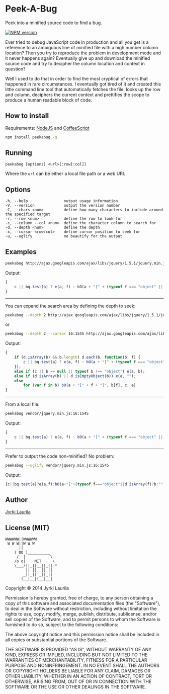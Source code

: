 # Peek-A-Bug

Peek into a minified source code to find a bug.

[![NPM version](https://badge.fury.io/js/peekabug.svg)](http://badge.fury.io/js/peekabug)

Ever tried to debug JavaScript code in production and all you get is a reference to an ambiguous line of minified file with a high number column location?
Then you try to reproduce the problem in development mode and it never happens again?
Eventually give up and download the minified source code and try to decipher the column location and context in question?

Well I used to do that in order to find the most cryptical of errors that happened in rare circumstances.
I eventually got tired of it and created this little command line tool that automatically fetches the file,
looks up the row and column, deciphers the current context and prettifies the scope to produce a human readable block of code.

## How to install


Requirements: [NodeJS](http://nodejs.org/) and [CoffeeScript](http://coffeescript.org/)

```sh
npm install peekabug -g
```

## Running


```
peekabug [options] <url>[:row[:col]]
```

Where the `url` can be either a local file path or a web URI.

## Options

    -h, --help                output usage information
    -V, --version             output the version number
    -C, --chars <num>         define how many characters to include around the specified target
    -r, --row <num>           define the row to look for
    -c, --column --col <num>  define the character column to search for
    -d, --depth <num>         define the depth
    -x, --cursor <row:col>    define cursor position to seek for
    -u, --uglify              no beautify for the output


## Examples


```sh
peekabug http://ajax.googleapis.com/ajax/libs/jquery/1.5.1/jquery.min.js:16:1545
```

Output:

```js
{
    c || bq.test(a) ? e(a, f) : bO(a + "[" + (typeof f === "object" || d.isArray(f) ? b : "") + "]", f, c, e)
}
```
---
You can expand the search area by defining the depth to seek:

```sh
peekabug --depth 2 http://ajax.googleapis.com/ajax/libs/jquery/1.5.1/jquery.min.js:16:1545
```

or

```sh
peekabug --depth 2 --cursor 16:1545 http://ajax.googleapis.com/ajax/libs/jquery/1.5.1/jquery.min.js
```

Output:

```js
{
    if (d.isArray(b) && b.length) d.each(b, function(b, f) {
        c || bq.test(a) ? e(a, f) : bO(a + "[" + (typeof f === "object" || d.isArray(f) ? b : "") + "]", f, c, e)
    });
    else if (c || b == null || typeof b !== "object") e(a, b);
    else if (d.isArray(b) || d.isEmptyObject(b)) e(a, "");
    else
        for (var f in b) bO(a + "[" + f + "]", b[f], c, e)
}
```
---
From a local file:

```sh
peekabug vendor/jquery.min.js:16:1545
```

Output:

```js
{
    c || bq.test(a) ? e(a, f) : bO(a + "[" + (typeof f === "object" || d.isArray(f) ? b : "") + "]", f, c, e)
}
```
---
Prefer to output the code non-minified? No problem:

```sh
peekabug --uglify vendor/jquery.min.js:16:1545
```

Output:

```js
{c||bq.test(a)?e(a,f):bO(a+"["+(typeof f==="object"||d.isArray(f)?b:"")+"]",f,c,e)}
```


## Author

[Jyrki Laurila](https://github.com/jylauril)

## License (MIT)

```
WWWWWW||WWWWWW
 W W W||W W W
      ||
    ( OO )__________
     /  |           \
    /o o|    MIT     \
    \___/||_||__||_|| *
         || ||  || ||
        _||_|| _||_||
       (__|__|(__|__|
```

Copyright &copy; 2014 Jyrki Laurila

Permission is hereby granted, free of charge, to any person obtaining a copy of
this software and associated documentation files (the "Software"), to deal in
the Software without restriction, including without limitation the rights to
use, copy, modify, merge, publish, distribute, sublicense, and/or sell copies
of the Software, and to permit persons to whom the Software is furnished to do
so, subject to the following conditions:

The above copyright notice and this permission notice shall be included in all
copies or substantial portions of the Software.

THE SOFTWARE IS PROVIDED "AS IS", WITHOUT WARRANTY OF ANY KIND, EXPRESS OR
IMPLIED, INCLUDING BUT NOT LIMITED TO THE WARRANTIES OF MERCHANTABILITY,
FITNESS FOR A PARTICULAR PURPOSE AND NONINFRINGEMENT. IN NO EVENT SHALL THE
AUTHORS OR COPYRIGHT HOLDERS BE LIABLE FOR ANY CLAIM, DAMAGES OR OTHER
LIABILITY, WHETHER IN AN ACTION OF CONTRACT, TORT OR OTHERWISE, ARISING FROM,
OUT OF OR IN CONNECTION WITH THE SOFTWARE OR THE USE OR OTHER DEALINGS IN THE
SOFTWARE.

